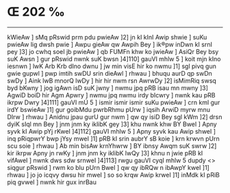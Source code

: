 # Œ 202 ‰
---
kWieAw ] sMq pRswid prm pdu pwieAw ]2] jn kI kInI Awip shwie ]
suKu pwieAw lig dwsh pwie ] Awpu gieAw qw Awpih Bey ] ik®pw inDwn
kI srnI pey ]3] jo cwhq soeI jb pwieAw ] qb FUMFn khw ko jwieAw ]
AsiQr Bey bsy suK Awsn ] gur pRswid nwnk suK bwsn ]4]110] gauVI
mhlw 5 ] koit mjn kIno iesnwn ] lwK Arb Krb dIno dwnu ] jw min
visE hir ko nwmu ]1] sgl pivq gun gwie gupwl ] pwp imtih swDU
srin dieAwl ] rhwau ] bhuqu aurD qp swDn swDy ] Aink lwB mnorQ
lwDy ] hir hir nwm rsn AwrwDy ]2] isMimRiq swsq byd bKwny ] jog
igAwn isD suK jwny ] nwmu jpq pRB isau mn mwny ]3] AgwiD boiD hir
Agm Apwry ] nwmu jpq nwmu irdy bIcwry ] nwnk kau pRB ikrpw Dwry
]4]111] gauVI mÚ 5 ] ismir ismir ismir suKu pwieAw ] crn kml
gur irdY bswieAw ]1] gur goibMdu pwrbRhmu pUrw ] iqsih ArwiD myrw mnu
DIrw ] rhwau ] Anidnu jpau gurU gur nwm ] qw qy isiD Bey sgl kWm
]2] drsn dyiK sIql mn Bey ] jnm jnm ky iklibK gey ]3] khu
nwnk khw BY BweI ] Apny syvk kI Awip pYj rKweI ]4]112] gauVI
mhlw 5 ] Apny syvk kau Awip shweI ] inq pRiqpwrY bwp jYsy mweI ]1]
pRB kI srin aubrY sB koie ] krn krwvn pUrn scu soie ] rhwau ] Ab
min bisAw krnYhwrw ] BY ibnsy Awqm suK swrw ]2] kir ikrpw Apny
jn rwKy ] jnm jnm ky iklibK lwQy ]3] khnu n jwie pRB kI vifAweI
] nwnk dws sdw srnweI ]4]113]
rwgu gauVI cyqI mhlw 5 dupdy <> siqgur pRswid ]
rwm ko blu pUrn BweI ] qw qy ibRQw n ibAwpY kweI ]1] rhwau ] jo jo
icqvy dwsu hir mweI ] so so krqw Awip krweI ]1] inMdk kI pRiB piq
gvweI ] nwnk hir gux inrBau
####
